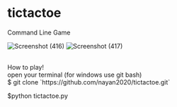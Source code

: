 # tictactoe
Command Line Game

![Screenshot (416)](https://user-images.githubusercontent.com/59414392/191896645-96a1cb82-3793-4426-837f-1abca5efd4ff.png)
![Screenshot (417)](https://user-images.githubusercontent.com/59414392/191896664-eff360a3-873e-493c-971a-7d80628b1ed1.png)

<br/>
How to play! <br/>
open your terminal (for windows use git bash) <br/>
$ git clone `https://github.com/nayan2020/tictactoe.git`  <br/>

$python tictactoe.py
